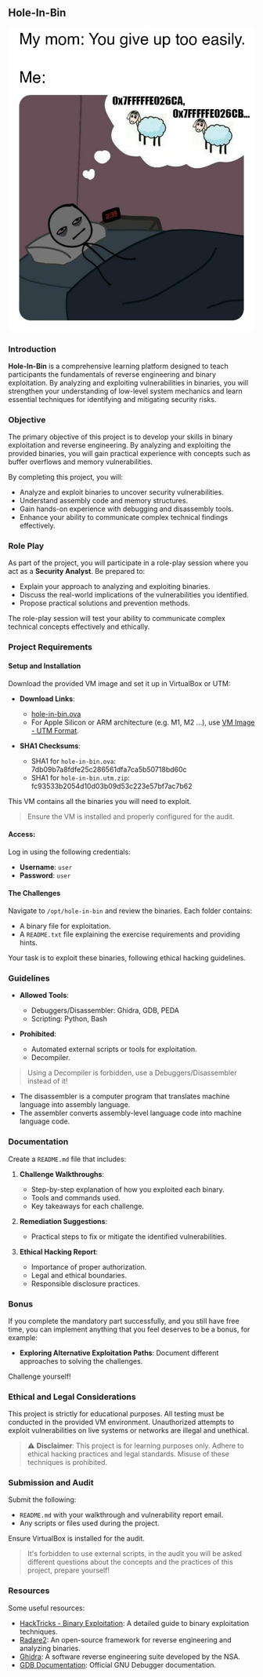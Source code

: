 ## Hole-In-Bin

<center>
<img src="./pictures/meme.png?raw=true" style="width: 808px !important; height: auto !important;"/>
</center>

### Introduction

**Hole-In-Bin** is a comprehensive learning platform designed to teach participants the fundamentals of reverse engineering and binary exploitation. By analyzing and exploiting vulnerabilities in binaries, you will strengthen your understanding of low-level system mechanics and learn essential techniques for identifying and mitigating security risks.

### Objective

The primary objective of this project is to develop your skills in binary exploitation and reverse engineering. By analyzing and exploiting the provided binaries, you will gain practical experience with concepts such as buffer overflows and memory vulnerabilities.

By completing this project, you will:

- Analyze and exploit binaries to uncover security vulnerabilities.
- Understand assembly code and memory structures.
- Gain hands-on experience with debugging and disassembly tools.
- Enhance your ability to communicate complex technical findings effectively.

### Role Play

As part of the project, you will participate in a role-play session where you act as a **Security Analyst**. Be prepared to:

- Explain your approach to analyzing and exploiting binaries.
- Discuss the real-world implications of the vulnerabilities you identified.
- Propose practical solutions and prevention methods.

The role-play session will test your ability to communicate complex technical concepts effectively and ethically.

### Project Requirements

#### Setup and Installation

Download the provided VM image and set it up in VirtualBox or UTM:

- **Download Links**:

  - [hole-in-bin.ova](https://assets.01-edu.org/cybersecurity/hole-in-bin/hole-in-bin.ova)
  - For Apple Silicon or ARM architecture (e.g. M1, M2 ...), use [VM Image - UTM Format](https://assets.01-edu.org/cybersecurity/hole-in-bin/hole-in-bin.utm.zip).

- **SHA1 Checksums**:

  - SHA1 for `hole-in-bin.ova`: 7db09b7a8fdfe25c286561dfa7ca5b50718bd60c
  - SHA1 for `hole-in-bin.utm.zip`: fc93533b2054d10d03b09d53c223e57bf7ac7b62

This VM contains all the binaries you will need to exploit.

> Ensure the VM is installed and properly configured for the audit.

#### Access:

Log in using the following credentials:

- **Username**: `user`
- **Password**: `user`

#### The Challenges

Navigate to `/opt/hole-in-bin` and review the binaries. Each folder contains:

- A binary file for exploitation.
- A `README.txt` file explaining the exercise requirements and providing hints.

Your task is to exploit these binaries, following ethical hacking guidelines.

### Guidelines

- **Allowed Tools**:

  - Debuggers/Disassembler: Ghidra, GDB, PEDA
  - Scripting: Python, Bash

- **Prohibited**:
  - Automated external scripts or tools for exploitation.
  - Decompiler.

> Using a Decompiler is forbidden, use a Debuggers/Disassembler instead of it!

- The disassembler is a computer program that translates machine language into assembly language.
- The assembler converts assembly-level language code into machine language code.

### Documentation

Create a `README.md` file that includes:

1. **Challenge Walkthroughs**:

   - Step-by-step explanation of how you exploited each binary.
   - Tools and commands used.
   - Key takeaways for each challenge.

2. **Remediation Suggestions**:

   - Practical steps to fix or mitigate the identified vulnerabilities.

3. **Ethical Hacking Report**:
   - Importance of proper authorization.
   - Legal and ethical boundaries.
   - Responsible disclosure practices.

### Bonus

If you complete the mandatory part successfully, and you still have free time, you can implement anything that you feel deserves to be a bonus, for example:

- **Exploring Alternative Exploitation Paths**: Document different approaches to solving the challenges.

Challenge yourself!

### Ethical and Legal Considerations

This project is strictly for educational purposes. All testing must be conducted in the provided VM environment. Unauthorized attempts to exploit vulnerabilities on live systems or networks are illegal and unethical.

> ⚠️ **Disclaimer**: This project is for learning purposes only. Adhere to ethical hacking practices and legal standards. Misuse of these techniques is prohibited.

### Submission and Audit

Submit the following:

- `README.md` with your walkthrough and vulnerability report email.
- Any scripts or files used during the project.

Ensure VirtualBox is installed for the audit.

> It's forbidden to use external scripts, in the audit you will be asked different questions about the concepts and the practices of this project, prepare yourself!

### Resources

Some useful resources:

- [HackTricks - Binary Exploitation](https://book.hacktricks.xyz/binary-exploitation): A detailed guide to binary exploitation techniques.
- [Radare2](https://radare.org/n/radare2.html): An open-source framework for reverse engineering and analyzing binaries.
- [Ghidra](https://ghidra-sre.org/): A software reverse engineering suite developed by the NSA.
- [GDB Documentation](https://www.gnu.org/software/gdb/documentation/): Official GNU Debugger documentation.
